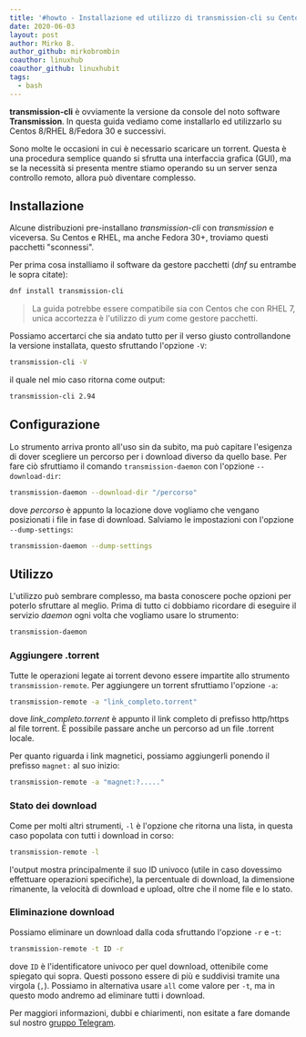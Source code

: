 ```yaml
---
title: '#howto - Installazione ed utilizzo di transmission-cli su Centos 8/RHEL 8/Fedora 30+'
date: 2020-06-03
layout: post
author: Mirko B.
author_github: mirkobrombin
coauthor: linuxhub
coauthor_github: linuxhubit
tags:
  - bash
---
```

**transmission-cli** è ovviamente la versione da console del noto software **Transmission**. In questa guida vediamo come installarlo ed utilizzarlo su Centos 8/RHEL 8/Fedora 30 e successivi.

Sono molte le occasioni in cui è necessario scaricare un torrent. Questa è una procedura semplice quando si sfrutta una interfaccia grafica (GUI), ma se la necessità si presenta mentre stiamo operando su un server senza controllo remoto, allora può diventare complesso.

## Installazione
Alcune distribuzioni pre-installano *transmission-cli* con *transmission* e viceversa. Su Centos e RHEL, ma anche Fedora 30+, troviamo questi pacchetti "sconnessi".

Per prima cosa installiamo il software da gestore pacchetti (*dnf* su entrambe le sopra citate):

```bash
dnf install transmission-cli
```

> La guida potrebbe essere compatibile sia con Centos che con RHEL 7, unica accortezza è l'utilizzo di *yum* come gestore pacchetti.

Possiamo accertarci che sia andato tutto per il verso giusto controllandone la versione installata, questo sfruttando l'opzione `-V`:

```bash
transmission-cli -V
```

il quale nel mio caso ritorna come output:

```bash
transmission-cli 2.94
```

## Configurazione
Lo strumento arriva pronto all'uso sin da subito, ma può capitare l'esigenza di dover scegliere un percorso per i download diverso da quello base. Per fare ciò sfruttiamo il comando `transmission-daemon` con l'opzione `--download-dir`:

```bash
transmission-daemon --download-dir "/percorso"
```

dove *percorso* è appunto la locazione dove vogliamo che vengano posizionati i file in fase di download. Salviamo le impostazioni con l'opzione `--dump-settings`:

```bash
transmission-daemon --dump-settings
```

## Utilizzo
L'utilizzo può sembrare complesso, ma basta conoscere poche opzioni per poterlo sfruttare al meglio.
Prima di tutto ci dobbiamo ricordare di eseguire il servizio *daemon* ogni volta che vogliamo usare lo strumento:

```bash
transmission-daemon
```

### Aggiungere .torrent
Tutte le operazioni legate ai torrent devono essere impartite allo strumento `transmission-remote`. Per aggiungere un torrent sfruttiamo l'opzione `-a`:

```bash
transmission-remote -a "link_completo.torrent"
```

dove *link_completo.torrent* è appunto il link completo di prefisso http/https al file torrent. È possibile passare anche un percorso ad un file .torrent locale.

Per quanto riguarda i link magnetici, possiamo aggiungerli ponendo il prefisso `magnet:` al suo inizio:

```bash
transmission-remote -a "magnet:?....."
```

### Stato dei download
Come per molti altri strumenti, `-l` è l'opzione che ritorna una lista, in questa caso popolata con tutti i download in corso:

```bash
transmission-remote -l
```

l'output mostra principalmente il suo ID univoco (utile in caso dovessimo effettuare operazioni specifiche), la percentuale di download, la dimensione rimanente, la velocità di download e upload, oltre che il nome file e lo stato.

### Eliminazione download
Possiamo eliminare un download dalla coda sfruttando l'opzione `-r` e -`t`:

```bash
transmission-remote -t ID -r
```

dove `ID` è l'identificatore univoco per quel download, ottenibile come spiegato qui sopra. Questi possono essere di più e suddivisi tramite una virgola (`,`).
Possiamo in alternativa usare `all` come valore per `-t`, ma in questo modo andremo ad eliminare tutti i download.

Per maggiori informazioni, dubbi e chiarimenti, non esitate a fare domande sul nostro [gruppo Telegram](https://t.me/linuxpeople).